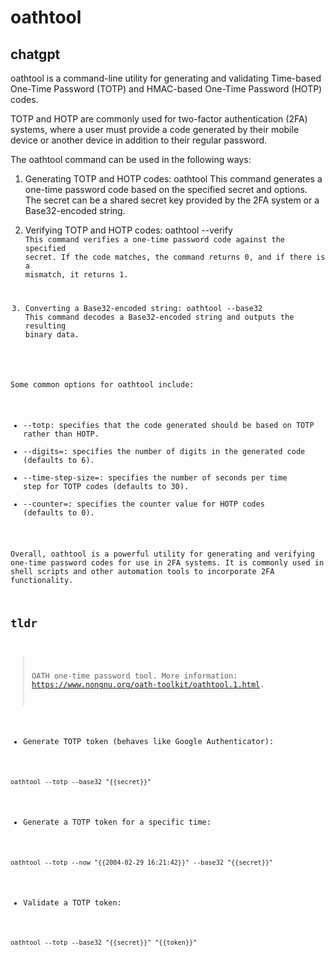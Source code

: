 # oathtool 
## chatgpt 
oathtool is a command-line utility for generating and validating Time-based One-Time Password (TOTP) and HMAC-based One-Time Password (HOTP) codes.

TOTP and HOTP are commonly used for two-factor authentication (2FA) systems, where a user must provide a code generated by their mobile device or another device in addition to their regular password.

The oathtool command can be used in the following ways:

1. Generating TOTP and HOTP codes: 
   oathtool <options> <secret>
   This command generates a one-time password code based on the specified secret and options. The secret can be a shared secret key provided by the 2FA system or a Base32-encoded string.

2. Verifying TOTP and HOTP codes:
  oathtool --verify <code> <secret>
  This command verifies a one-time password code against the specified secret. If the code matches, the command returns 0, and if there is a mismatch, it returns 1.

3. Converting a Base32-encoded string:
   oathtool --base32 <string>
   This command decodes a Base32-encoded string and outputs the resulting binary data.

Some common options for oathtool include:

- --totp: specifies that the code generated should be based on TOTP rather than HOTP.
- --digits=<num>: specifies the number of digits in the generated code (defaults to 6).
- --time-step-size=<num>: specifies the number of seconds per time step for TOTP codes (defaults to 30).
- --counter=<num>: specifies the counter value for HOTP codes (defaults to 0).

Overall, oathtool is a powerful utility for generating and verifying one-time password codes for use in 2FA systems. It is commonly used in shell scripts and other automation tools to incorporate 2FA functionality. 

## tldr 
 
> OATH one-time password tool.
> More information: <https://www.nongnu.org/oath-toolkit/oathtool.1.html>.

- Generate TOTP token (behaves like Google Authenticator):

`oathtool --totp --base32 "{{secret}}"`

- Generate a TOTP token for a specific time:

`oathtool --totp --now "{{2004-02-29 16:21:42}}" --base32 "{{secret}}"`

- Validate a TOTP token:

`oathtool --totp --base32 "{{secret}}" "{{token}}"`
